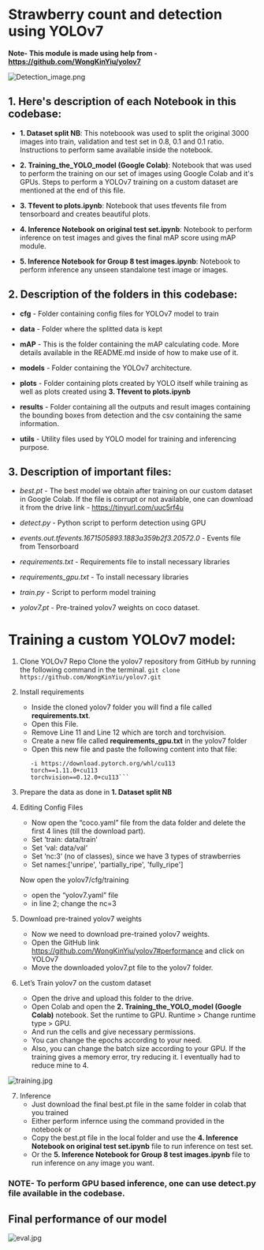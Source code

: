 # Strawberry count and detection using YOLOv7

**Note- This module is made using help from - https://github.com/WongKinYiu/yolov7**

![Detection_image.png](https://github.com/amitamola/Strawberry-Counting-and-Ripeness-detection/blob/main/results/final_test/output/2236.png)

## 1. Here's description of each Notebook in this codebase:
-  **1. Dataset split NB**: This noteboook was used to split the original 3000 images into train, validation and test set in 0.8, 0.1 and 0.1 ratio. Instructions to perform same available inside the notebook.

- **2. Training_the_YOLO_model (Google Colab)**: Notebook that was used to perform the training on our set of images using Google Colab and it's GPUs. Steps to perform a YOLOv7 training on a custom dataset are mentioned at the end of this file.

- **3. Tfevent to plots.ipynb**: Notebook that uses tfevents file from tensorboard and creates beautiful plots.

- **4. Inference Notebook on original test set.ipynb**: Notebook to perform inference on test images and gives the final mAP score using mAP module.

- **5. Inference Notebook for Group 8 test images.ipynb**: Notebook to perform inference any unseen standalone test image or images.
    

## 2. Description of the folders in this codebase:

- **cfg** - Folder containing config files for YOLOv7 model to train

- **data** - Folder where the splitted data is kept

- **mAP** - This is the folder containing the mAP calculating code. More details available in the README.md inside of how to make use of it.

- **models** - Folder containing the YOLOv7 architecture.

- **plots** - Folder containing plots created by YOLO itself while training as well as plots created using **3. Tfevent to plots.ipynb**

- **results** - Folder containing all the outputs and result images containing the bounding boxes from detection and the csv containing the same information.

- **utils** - Utility files used by YOLO model for training and inferencing purpose.

## 3. Description of important files:

- *best.pt* - The best model we obtain after training on our custom dataset in Google Colab. If the file is corrupt or not available, one can download it from the drive link - https://tinyurl.com/uuc5rf4u

- *detect.py* - Python script to perform detection using GPU

- *events.out.tfevents.1671505893.1883a359b2f3.20572.0* - Events file from Tensorboard

- *requirements.txt* - Requirements file to install necessary libraries

- *requirements_gpu.txt* - To install necessary libraries

- *train.py* - Script to perform model training

- *yolov7.pt* - Pre-trained yolov7 weights on coco dataset.


# Training a custom YOLOv7 model:

1. Clone YOLOv7 Repo
Clone the yolov7 repository from GitHub by running the following command in the terminal. ```git clone https://github.com/WongKinYiu/yolov7.git```

2. Install requirements
    - Inside the cloned yolov7 folder you will find a file called **requirements.txt**.
    - Open this File.
    - Remove Line 11 and Line 12 which are torch and torchvision.
    - Create a new file called **requirements_gpu.txt** in the yolov7 folder
    - Open this new file and paste the following content into that file:  
    
    ```
       -i https://download.pytorch.org/whl/cu113
       torch==1.11.0+cu113
       torchvision==0.12.0+cu113```
3. Prepare the data as done in **1. Dataset split NB**

4. Editing Config Files
    - Now open the “coco.yaml” file from the data folder and delete the first 4 lines (till the download part).
    - Set ‘train: data/train‘
    - Set ‘val: data/val‘
    - Set ‘nc:3‘ (no of classes), since we have 3 types of strawberries
    - Set names:['unripe', 'partially_ripe', 'fully_ripe']
    
    Now open the yolov7/cfg/training
    - open the “yolov7.yaml” file
    - in line 2; change the nc=3

5. Download pre-trained yolov7 weights
    - Now we need to download pre-trained yolov7 weights.
    - Open the GitHub link https://github.com/WongKinYiu/yolov7#performance and click on YOLOv7
    - Move the downloaded yolov7.pt file to the yolov7 folder.

6. Let’s Train yolov7 on the custom dataset
    - Open the drive and upload this folder to the drive.
    - Open Colab and open the  **2. Training_the_YOLO_model (Google Colab)** notebook. Set the runtime to GPU. Runtime > Change runtime type > GPU.
    - And run the cells and give necessary permissions.
    - You can change the epochs according to your need.
    - Also, you can change the batch size according to your GPU. If the training gives a memory error, try reducing it. I eventually had to reduce mine to 4.

![training.jpg](https://github.com/amitamola/Strawberry-Counting-and-Ripeness-detection/blob/main/training.jpg)

7. Inference
    - Just download the final best.pt file in the same folder in colab that you trained
    - Either perform infernce using the command provided in the notebook or
    - Copy the best.pt file in the local folder and use the **4. Inference Notebook on original test set.ipynb** file to run inference on test set.
    - Or the **5. Inference Notebook for Group 8 test images.ipynb** file to run inference on any image you want.

### NOTE- To perform GPU based inference, one can use detect.py file available in the codebase.

## Final performance of our model

![eval.jpg](https://github.com/amitamola/Strawberry-Counting-and-Ripeness-detection/blob/main/evaluation.jpg)